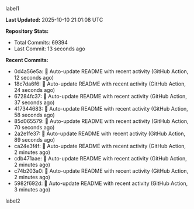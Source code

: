 
label1 
<!-- ACTIVITY_START -->
**Last Updated:** 2025-10-10 21:01:08 UTC

**Repository Stats:**
- Total Commits: 69394
- Last Commit: 13 seconds ago

**Recent Commits:**
- 0d4a56e5a: 🤖 Auto-update README with recent activity (GitHub Action, 12 seconds ago)
- 18c7da6f6: 🤖 Auto-update README with recent activity (GitHub Action, 24 seconds ago)
- 67284fc37: 🤖 Auto-update README with recent activity (GitHub Action, 37 seconds ago)
- 417344683: 🤖 Auto-update README with recent activity (GitHub Action, 58 seconds ago)
- 85d065579: 🤖 Auto-update README with recent activity (GitHub Action, 70 seconds ago)
- 2a2e1fe37: 🤖 Auto-update README with recent activity (GitHub Action, 89 seconds ago)
- ca24e3f4f: 🤖 Auto-update README with recent activity (GitHub Action, 2 minutes ago)
- cdb471aae: 🤖 Auto-update README with recent activity (GitHub Action, 2 minutes ago)
- c74b203a0: 🤖 Auto-update README with recent activity (GitHub Action, 2 minutes ago)
- 5982f692d: 🤖 Auto-update README with recent activity (GitHub Action, 3 minutes ago)
<!-- ACTIVITY_END -->

label2
